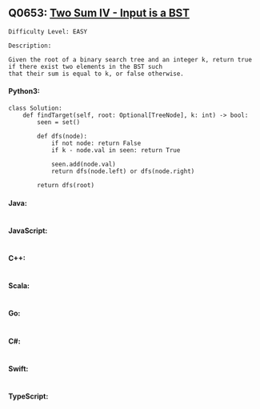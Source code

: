 ## Q0653: [Two Sum IV - Input is a BST](https://leetcode.com/problems/two-sum-iv-input-is-a-bst/)

```
Difficulty Level: EASY
```

```
Description:

Given the root of a binary search tree and an integer k, return true if there exist two elements in the BST such
that their sum is equal to k, or false otherwise.
```

#### Python3:

```
class Solution:
    def findTarget(self, root: Optional[TreeNode], k: int) -> bool:
        seen = set()

        def dfs(node):
            if not node: return False
            if k - node.val in seen: return True

            seen.add(node.val)
            return dfs(node.left) or dfs(node.right)

        return dfs(root)
```

#### Java:

```

```

#### JavaScript:

```

```

#### C++:

```

```

#### Scala:

```

```

#### Go:

```

```

#### C#:

```

```

#### Swift:

```

```

#### TypeScript:

```

```